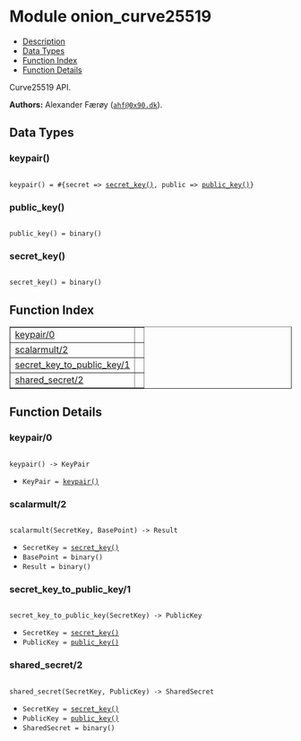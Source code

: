 

# Module onion_curve25519 #
* [Description](#description)
* [Data Types](#types)
* [Function Index](#index)
* [Function Details](#functions)

Curve25519 API.

__Authors:__ Alexander Færøy ([`ahf@0x90.dk`](mailto:ahf@0x90.dk)).

<a name="types"></a>

## Data Types ##




### <a name="type-keypair">keypair()</a> ###


<pre><code>
keypair() = #{secret =&gt; <a href="#type-secret_key">secret_key()</a>, public =&gt; <a href="#type-public_key">public_key()</a>}
</code></pre>




### <a name="type-public_key">public_key()</a> ###


<pre><code>
public_key() = binary()
</code></pre>




### <a name="type-secret_key">secret_key()</a> ###


<pre><code>
secret_key() = binary()
</code></pre>

<a name="index"></a>

## Function Index ##


<table width="100%" border="1" cellspacing="0" cellpadding="2" summary="function index"><tr><td valign="top"><a href="#keypair-0">keypair/0</a></td><td></td></tr><tr><td valign="top"><a href="#scalarmult-2">scalarmult/2</a></td><td></td></tr><tr><td valign="top"><a href="#secret_key_to_public_key-1">secret_key_to_public_key/1</a></td><td></td></tr><tr><td valign="top"><a href="#shared_secret-2">shared_secret/2</a></td><td></td></tr></table>


<a name="functions"></a>

## Function Details ##

<a name="keypair-0"></a>

### keypair/0 ###

<pre><code>
keypair() -&gt; KeyPair
</code></pre>

<ul class="definitions"><li><code>KeyPair = <a href="#type-keypair">keypair()</a></code></li></ul>

<a name="scalarmult-2"></a>

### scalarmult/2 ###

<pre><code>
scalarmult(SecretKey, BasePoint) -&gt; Result
</code></pre>

<ul class="definitions"><li><code>SecretKey = <a href="#type-secret_key">secret_key()</a></code></li><li><code>BasePoint = binary()</code></li><li><code>Result = binary()</code></li></ul>

<a name="secret_key_to_public_key-1"></a>

### secret_key_to_public_key/1 ###

<pre><code>
secret_key_to_public_key(SecretKey) -&gt; PublicKey
</code></pre>

<ul class="definitions"><li><code>SecretKey = <a href="#type-secret_key">secret_key()</a></code></li><li><code>PublicKey = <a href="#type-public_key">public_key()</a></code></li></ul>

<a name="shared_secret-2"></a>

### shared_secret/2 ###

<pre><code>
shared_secret(SecretKey, PublicKey) -&gt; SharedSecret
</code></pre>

<ul class="definitions"><li><code>SecretKey = <a href="#type-secret_key">secret_key()</a></code></li><li><code>PublicKey = <a href="#type-public_key">public_key()</a></code></li><li><code>SharedSecret = binary()</code></li></ul>


